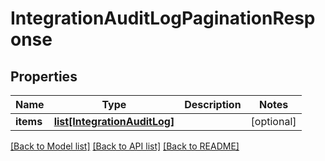 # IntegrationAuditLogPaginationResponse

## Properties
Name | Type | Description | Notes
------------ | ------------- | ------------- | -------------
**items** | [**list[IntegrationAuditLog]**](IntegrationAuditLog.md) |  | [optional] 

[[Back to Model list]](../README.md#documentation-for-models) [[Back to API list]](../README.md#documentation-for-api-endpoints) [[Back to README]](../README.md)


